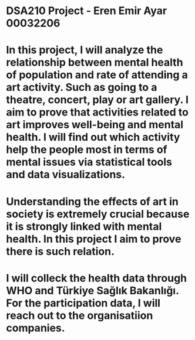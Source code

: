 # DSA210 Project - Eren Emir Ayar 00032206

# In this project, I will analyze the relationship between mental health of population and rate of attending a art activity. Such as going to a theatre, concert, play or art gallery. I aim to prove that activities related to art improves well-being and mental health. I will find out which activity help the people most in terms of mental issues via statistical tools and data visualizations.
# Understanding the effects of art in society is extremely crucial because it is strongly linked with mental health. In this project I aim to prove there is such relation.
# I will colleck the health data through WHO and Türkiye Sağlık Bakanlığı. For the participation data, I will reach out to the organisatiion companies.
